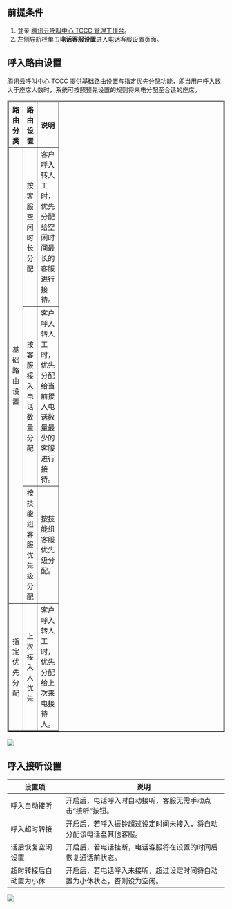 ## 前提条件
1. 登录 [腾讯云呼叫中心 TCCC 管理工作台](https://cloud.tencent.com/document/product/679/73497#logintccc)。
2. 左侧导航栏单击**电话客服设置**进入电话客服设置页面。

## 呼入路由设置
腾讯云呼叫中心 TCCC 提供基础路由设置与指定优先分配功能，即当用户呼入数大于座席人数时，系统可按照预先设置的规则将来电分配至合适的座席。
<table border=3D0 cellpadding=3D0 cellspacing=3D0 width=3D620 style=3D'bord=
er-collapse:
 collapse;table-layout:fixed;width:465pt'>
 <col width=3D140 style=3D'mso-width-source:userset;mso-width-alt:4480;widt=
h:105pt'>
 <col width=3D264 style=3D'mso-width-source:userset;mso-width-alt:8448;widt=
h:198pt'>
 <col width=3D216 style=3D'mso-width-source:userset;mso-width-alt:6912;widt=
h:162pt'>
 <tr height=3D19 style=3D'height:14.25pt'>
  <th height=3D19 class=3Dxl65 width=3D140 style=3D'height:14.25pt;width:10=
5pt' align=3D""
  valign=3D"">路由分类</td>
  <th class=3Dxl65 width=3D264 style=3D'border-left:none;width:198pt' align=
=3D""
  valign=3D"">路由设置</td>
  <th class=3Dxl65 width=3D216 style=3D'border-left:none;width:162pt' align=
=3D""
  valign=3D"">说明</td>
 </tr>
 <tr height=3D38 style=3D'height:28.5pt'>
  <td rowspan=3D3 height=3D114 class=3Dxl65 style=3D'height:85.5pt;border-t=
op:none'
  align=3D"" valign=3D"">基础路由设置</td>
  <td class=3Dxl66 width=3D264 style=3D'border-top:none;border-left:none;wi=
dth:198pt'
  align=3D"" valign=3D"">按客服空闲时长分配</td>
  <td class=3Dxl66 width=3D216 style=3D'border-top:none;border-left:none;wi=
dth:162pt'
  align=3D"" valign=3D"">客户呼入转人工时，优先分配给空闲时间最长的客服进行接待。</td>
 </tr>
 <tr height=3D57 style=3D'height:42.75pt'>
  <td height=3D57 class=3Dxl66 width=3D264 style=3D'height:42.75pt;border-t=
op:none;
  border-left:none;width:198pt' align=3D"" valign=3D"">按客服接入电话数量分配</td>
  <td class=3Dxl66 width=3D216 style=3D'border-top:none;border-left:none;wi=
dth:162pt'
  align=3D"" valign=3D"">客户呼入转人工时，优先分配给当前接入电话数量最少的客服进行接待。</td>
 </tr>
 <tr height=3D19 style=3D'height:14.25pt'>
  <td height=3D19 class=3Dxl66 width=3D264 style=3D'height:14.25pt;border-t=
op:none;
  border-left:none;width:198pt' align=3D"" valign=3D"">按技能组客服优先级分配</td>
  <td class=3Dxl66 width=3D216 style=3D'border-top:none;border-left:none;wi=
dth:162pt'
  align=3D"" valign=3D"">按技能组客服优先级分配。</td>
 </tr>
 <tr height=3D38 style=3D'height:28.5pt'>
  <td height=3D38 class=3Dxl65 style=3D'height:28.5pt;border-top:none' alig=
n=3D""
  valign=3D"">指定优先分配</td>
  <td class=3Dxl66 width=3D264 style=3D'border-top:none;border-left:none;wi=
dth:198pt'
  align=3D"" valign=3D"">上次接入人优先</td>
  <td class=3Dxl66 width=3D216 style=3D'border-top:none;border-left:none;wi=
dth:162pt'
  align=3D"" valign=3D"">客户呼入转人工时，优先分配给上次来电接待人。</td>
 </tr>
 <![endif]>
</table>

![](https://qcloudimg.tencent-cloud.cn/raw/c38bd92e1db6a0daa0fb1ffcab99937a.png)


## 呼入接听设置

| 设置项         | 说明                                   |
| ----------- | ------------------------------------ |
| 呼入自动接听      | 开启后，电话呼入时自动接听，客服无需手动点击“接听”按钮。        |
| 呼入超时转接      | 开启后，若呼入振铃超过设定时间未接入，将自动分配该电话至其他客服。    |
| 话后恢复空闲设置    | 开启后，若电话挂断，电话客服将在设置的时间后恢复通话前状态。       |
| 超时转接后自动置为小休 | 开启后，若电话呼入未接听，超过设定时间将自动置为小休状态，否则设为空闲。 |

![](https://qcloudimg.tencent-cloud.cn/raw/b389bf092249b0267c65714e0fa26d7a.png)
